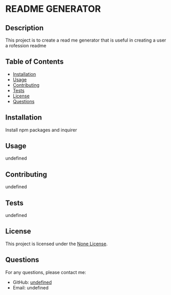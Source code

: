 # README GENERATOR



## Description

This project is to create a read me generator  that is useful in creating a user a rofession readme

## Table of Contents

- [Installation](#installation)
- [Usage](#usage)
- [Contributing](#contributing)
- [Tests](#tests)
- [License](#license)
- [Questions](#questions)

## Installation

Install npm packages and inquirer

## Usage

undefined

## Contributing

undefined

## Tests

undefined

## License

This project is licensed under the [None License]().

## Questions

For any questions, please contact me:

- GitHub: [undefined](https://github.com/undefined)
- Email: undefined
